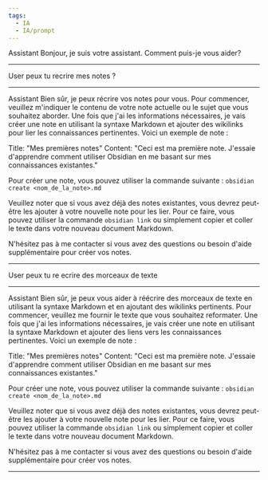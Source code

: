 ```yaml
---
tags:
  - IA
  - IA/prompt
---
```

Assistant
Bonjour, je suis votre assistant. Comment puis-je vous aider?
- - - - -
User
peux tu recrire mes notes ?
- - - - -
Assistant
 Bien sûr, je peux récrire vos notes pour vous. Pour commencer, veuillez m'indiquer le contenu de votre note actuelle ou le sujet que vous souhaitez aborder. Une fois que j'ai les informations nécessaires, je vais créer une note en utilisant la syntaxe Markdown et ajouter des wikilinks pour lier les connaissances pertinentes. Voici un exemple de note :

<knowledge>
Title: "Mes premières notes"
Content: "Ceci est ma première note. J'essaie d'apprendre comment utiliser Obsidian en me basant sur mes connaissances existantes."
</knowledge>

Pour créer une note, vous pouvez utiliser la commande suivante :
`obsidian create <nom_de_la_note>.md`

Veuillez noter que si vous avez déjà des notes existantes, vous devrez peut-être les ajouter à votre nouvelle note pour les lier. Pour ce faire, vous pouvez utiliser la commande `obsidian link` ou simplement copier et coller le texte dans votre nouveau document Markdown.

N'hésitez pas à me contacter si vous avez des questions ou besoin d'aide supplémentaire pour créer vos notes.
- - - - -
User
peux tu re ecrire des morceaux de texte
- - - - -
Assistant
 Bien sûr, je peux vous aider à réécrire des morceaux de texte en utilisant la syntaxe Markdown et en ajoutant des wikilinks pertinents. Pour commencer, veuillez me fournir le texte que vous souhaitez reformater. Une fois que j'ai les informations nécessaires, je vais créer une note en utilisant la syntaxe Markdown et ajouter des liens vers les connaissances pertinentes. Voici un exemple de note :

<knowledge>
Title: "Mes premières notes"
Content: "Ceci est ma première note. J'essaie d'apprendre comment utiliser Obsidian en me basant sur mes connaissances existantes."
</knowledge>

Pour créer une note, vous pouvez utiliser la commande suivante :
`obsidian create <nom_de_la_note>.md`

Veuillez noter que si vous avez déjà des notes existantes, vous devrez peut-être les ajouter à votre nouvelle note pour les lier. Pour ce faire, vous pouvez utiliser la commande `obsidian link` ou simplement copier et coller le texte dans votre nouveau document Markdown.

N'hésitez pas à me contacter si vous avez des questions ou besoin d'aide supplémentaire pour créer vos notes.
- - - - -